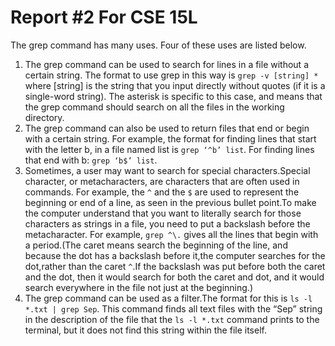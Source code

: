 # Report #2 For CSE 15L

The grep command has many uses. Four of these uses are listed below.

1. The grep command can be used to search for lines in a file without a certain string. The format  to use grep in this way is `grep -v [string] *` where [string] is the string that you input directly without quotes (if it is a single-word string). The asterisk is specific to this case, and means that the grep command should search on all the files in the working directory.
2. The grep command can also be used to return files that end or begin with a certain string. For example, the format for finding lines that start with the letter b, in a file named list is `grep ‘^b’ list`. For finding lines that end with b: `grep ‘b$’ list`.
3. Sometimes, a user may want to search for special characters.Special character, or metacharacters, are characters that are often used in commands. For example, the `^` and the `$` are used to represent the beginning or end of a line, as seen in the previous bullet point.To make the computer understand that you want to literally search for those characters as strings in a file, you need to put a backslash before the metacharacter. For example,  `grep ^\.` gives all the lines that begin with a period.(The caret means search the beginning of the line, and because the dot has a backslash before it,the computer searches for the dot,rather than the caret `^`.If the backslash was put before both the caret and the dot, then it would search for both the caret and dot, and it would search everywhere in the file not just at the beginning.)
4. The grep command can be used as a filter.The format for this is `ls -l *.txt | grep Sep`. This command finds all text files with the “Sep” string in the description of the file that the `ls -l *.txt` command prints to the terminal, but it does not find this string within the file itself.

